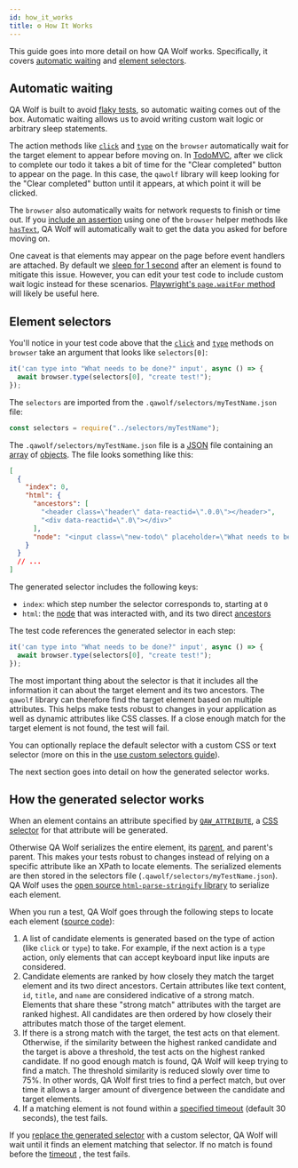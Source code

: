 ```yaml
---
id: how_it_works
title: ⚙️ How It Works
---
```


This guide goes into more detail on how QA Wolf works. Specifically, it covers [automatic waiting](#automatic-waiting) and [element selectors](#element-selectors).

## Automatic waiting

QA Wolf is built to avoid [flaky tests](https://whatis.techtarget.com/definition/flaky-test), so automatic waiting comes out of the box. Automatic waiting allows us to avoid writing custom wait logic or arbitrary sleep statements.

The action methods like [`click`](api/browser_context/click) and [`type`](api/browser_context/type) on the `browser` automatically wait for the target element to appear before moving on. In [TodoMVC](http://todomvc.com/examples/react), after we click to complete our todo it takes a bit of time for the "Clear completed" button to appear on the page. In this case, the `qawolf` library will keep looking for the "Clear completed" button until it appears, at which point it will be clicked.

The `browser` also automatically waits for network requests to finish or time out. If you [include an assertion](add_assertions) using one of the `browser` helper methods like [`hasText`](api/browser_context/has_text), QA Wolf will automatically wait to get the data you asked for before moving on.

One caveat is that elements may appear on the page before event handlers are attached. By default we [sleep for 1 second](api/environment_variables#qaw_sleep_ms) after an element is found to mitigate this issue. However, you can edit your test code to include custom wait logic instead for these scenarios. [Playwright's `page.waitFor` method](https://github.com/microsoft/playwright/blob/master/docs/api.md#pagewaitforselectororfunctionortimeout-options-args) will likely be useful here.

## Element selectors

You'll notice in your test code above that the [`click`](api/browser_context/click) and [`type`](api/browser_context/type) methods on `browser` take an argument that looks like `selectors[0]`:

```js
it('can type into "What needs to be done?" input', async () => {
  await browser.type(selectors[0], "create test!");
});
```

The `selectors` are imported from the `.qawolf/selectors/myTestName.json` file:

```js
const selectors = require("../selectors/myTestName");
```

The `.qawolf/selectors/myTestName.json` file is a [JSON](https://developer.mozilla.org/en-US/docs/Web/JavaScript/Reference/Global_Objects/JSON) file containing an [array](https://developer.mozilla.org/en-US/docs/Web/JavaScript/Reference/Global_Objects/Array) of [objects](https://developer.mozilla.org/en-US/docs/Web/JavaScript/Reference/Global_Objects/Object). The file looks something like this:

```json
[
  {
    "index": 0,
    "html": {
      "ancestors": [
        "<header class=\"header\" data-reactid=\".0.0\"></header>",
        "<div data-reactid=\".0\"></div>"
      ],
      "node": "<input class=\"new-todo\" placeholder=\"What needs to be done?\" value=\"\" data-reactid=\".0.0.1\"/>"
    }
  }
  // ...
]
```

The generated selector includes the following keys:

- `index`: which step number the selector corresponds to, starting at `0`
- `html`: the [node](https://developer.mozilla.org/en-US/docs/Web/API/Node) that was interacted with, and its two direct [ancestors](https://developer.mozilla.org/en-US/docs/Web/API/Node/parentElement)

The test code references the generated selector in each step:

```js
it('can type into "What needs to be done?" input', async () => {
  await browser.type(selectors[0], "create test!");
});
```

The most important thing about the selector is that it includes all the information it can about the target element and its two ancestors. The `qawolf` library can therefore find the target element based on multiple attributes. This helps make tests robust to changes in your application as well as dynamic attributes like CSS classes. If a close enough match for the target element is not found, the test will fail.

You can optionally replace the default selector with a custom CSS or text selector (more on this in the [use custom selectors guide](use_custom_selectors)).

The next section goes into detail on how the generated selector works.

## How the generated selector works

When an element contains an attribute specified by [`QAW_ATTRIBUTE`](api/environment_variables#qaw_attribute), a [CSS selector](https://developer.mozilla.org/en-US/docs/Web/CSS/CSS_Selectors) for that attribute will be generated.

Otherwise QA Wolf serializes the entire element, its [parent](https://developer.mozilla.org/en-US/docs/Web/API/Node/parentElement), and parent's parent. This makes your tests robust to changes instead of relying on a specific attribute like an XPath to locate elements. The serialized elements are then stored in the selectors file (`.qawolf/selectors/myTestName.json`). QA Wolf uses the [open source `html-parse-stringify` library](https://github.com/HenrikJoreteg/html-parse-stringify) to serialize each element.

When you run a test, QA Wolf goes through the following steps to locate each element ([source code](https://github.com/qawolf/qawolf/blob/master/packages/web/src/find/findHtml.ts)):

1. A list of candidate elements is generated based on the type of action (like `click` or `type`) to take. For example, if the next action is a `type` action, only elements that can accept keyboard input like inputs are considered.
2. Candidate elements are ranked by how closely they match the target element and its two direct ancestors. Certain attributes like text content, `id`, `title`, and `name` are considered indicative of a strong match. Elements that share these "strong match" attributes with the target are ranked highest. All candidates are then ordered by how closely their attributes match those of the target element.
3. If there is a strong match with the target, the test acts on that element. Otherwise, if the similarity between the highest ranked candidate and the target is above a threshold, the test acts on the highest ranked candidate. If no good enough match is found, QA Wolf will keep trying to find a match. The threshold similarity is reduced slowly over time to 75%. In other words, QA Wolf first tries to find a perfect match, but over time it allows a larger amount of divergence between the candidate and target elements.
4. If a matching element is not found within a [specified timeout](api/environment_variables#qaw_timeout_ms) (default 30 seconds), the test fails.

If you [replace the generated selector](use_custom_selectors#edit-generated-selectors) with a custom selector, QA Wolf will wait until it finds an element matching that selector. If no match is found before the [timeout](api/environment_variables#qaw_timeout_ms) , the test fails.
